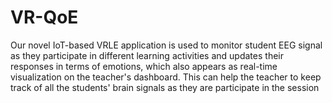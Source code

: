 # VR-QoE
Our novel IoT-based VRLE application is used to monitor student EEG signal as they participate in different learning activities and updates their responses in terms of emotions, which also appears as real-time visualization on the teacher's dashboard. This can help the teacher to keep track of all the students' brain signals as they are participate in the session
